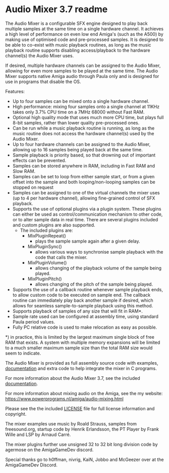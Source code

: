 # Audio Mixer 3.7 readme

The Audio Mixer is a configurable SFX engine designed to play back multiple 
samples at the same time on a single hardware channel. It achieves a high 
level of performance on even low end Amiga's (such as the A500) by making use
of optimised code and pre-processed samples. It is designed to be able to 
co-exist with music playback routines, as long as the music playback routine 
supports disabling access/playback to the hardware channel(s) the Audio Mixer
uses.

If desired, multiple hardware channels can be assigned to the Audio Mixer,
allowing for even more samples to be played at the same time. The Audio Mixer
supports native Amiga audio through Paula only and is designed for use in
programs that disable the OS.

Features:
   - Up to four samples can be mixed onto a single hardware channel.
   - High performance: mixing four samples onto a single channel at 11KHz 
     takes only 3.7% CPU time on a 7MHz 68000 without Fast RAM.
   - Optional high quality mode that uses much more CPU time, but plays full
     8-bit samples, rather than lower quality pre-processed ones.
   - Can be run while a music playback routine is running, as long as the 
     music routine does not access the hardware channel(s) used by the Audio
     Mixer.
   - Up to four hardware channels can be assigned to the Audio Mixer, allowing
     up to 16 samples being played back at the same time.
   - Sample playback is priority based, so that drowning out of important 
     effects can be prevented.
   - Samples can be stored anywhere in RAM, including in Fast RAM and Slow
     RAM.
   - Samples can be set to loop from either sample start, or from a given 
     offset into the sample and both looping/non-looping samples can be
     stopped on request
   - Samples can be assigned to one of the virtual channels the mixer uses (up 
     to 4 per hardware channel), allowing fine-grained control of SFX 
     playback.
   - Supports the use of optional plugins via a plugin system. These plugins
     can either be used as control/communication mechanism to other code, or
     to alter sample data in real time. There are several plugins included and
     custom plugins are also supported.
     - The included plugins are:
        - MixPluginRepeat()
             - plays the sample sample again after a given delay.
        - MixPluginSync()
             - allows various ways to synchronise sample playback with the
               code that calls the mixer.
        - MixPluginVolume()
             - allows changing of the playback volume of the sample being
               played.
        - MixPluginPitch()
             - allows changing of the pitch of the sample being played.
   - Supports the use of a callback routine whenever sample playback ends, to
     allow custom code to be executed on sample end. The callback routine can
     immediately play back another sample if desired, which allows for 
     seamless sample-to-sample playback using this method.
   - Supports playback of samples of any size that will fit in RAM*.
   - Sample rate used can be configured at assembly time, using standard Paula
     period values.
   - Fully PC relative code is used to make relocation as easy as possible.

*) in practice, this is limited by the largest maximum single block of free 
   RAM that exists. A system with multiple memory expansions will be limited 
   to a much smaller maximum sample size than the total RAM size would seem to
   indicate.
   
The Audio Mixer is provided as full assembly source code with examples,
[documentation](Documentation/Documentation.md) and extra code to help integrate the mixer in C programs.

For more information about the Audio Mixer 3.7, see the included 
[documentation](Documentation/Documentation.md).

For more information about mixing audio on the Amiga, see the my website:
https://www.powerprograms.nl/amiga/audio-mixing.html

Please see the the included [LICENSE](LICENSE) file for full license information and
copyright.

The mixer examples use music by Roald Strauss, samples from freesound.org,
startup code by Henrik Erlandsson, the PT Player by Frank Wille and LSP by
Arnaud Carré.

The mixer plugins further use unsigned 32 to 32 bit long division code by
agermose on the AmigaGameDev discord.

Special thanks go to h0ffman, nivrig, KaiN, Jobbo and McGeezer over at the
AmigaGameDev Discord.

